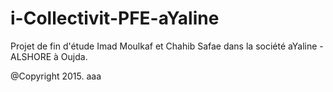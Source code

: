 # i-Collectivit-PFE-aYaline
Projet de fin d'étude Imad Moulkaf et Chahib Safae dans la société aYaline - ALSHORE à Oujda.

@Copyright 2015.
aaa